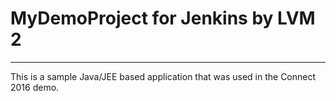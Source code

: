 # MyDemoProject for Jenkins by LVM 2
-------------

This is a sample Java/JEE based application that was used in the Connect 2016 demo. 

